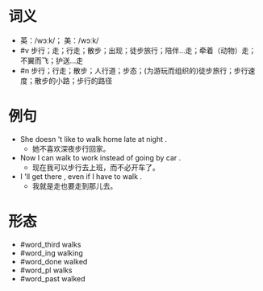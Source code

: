 # 词义
- 英：/wɔːk/； 美：/wɔːk/
- #v 步行；走；行走；散步；出现；徒步旅行；陪伴…走；牵着（动物）走；不翼而飞；护送…走
- #n 步行；行走；散步；人行道；步态；(为游玩而组织的)徒步旅行；步行速度；散步的小路；步行的路径
# 例句
- She doesn 't like to walk home late at night .
	- 她不喜欢深夜步行回家。
- Now I can walk to work instead of going by car .
	- 现在我可以步行去上班，而不必开车了。
- I 'll get there , even if I have to walk .
	- 我就是走也要走到那儿去。
# 形态
- #word_third walks
- #word_ing walking
- #word_done walked
- #word_pl walks
- #word_past walked
